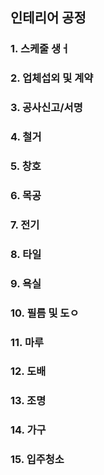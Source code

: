 ## 인테리어 공정

### 1. 스케줄 생ㅓ


### 2. 업체섭외 및 계약


### 3. 공사신고/서명


### 4. 철거


### 5. 창호


### 6. 목공

### 7. 전기


### 8. 타일

### 9. 욕실

### 10. 필름 및 도ㅇ

### 11. 마루

### 12. 도배

### 13. 조명


### 14. 가구


### 15. 입주청소